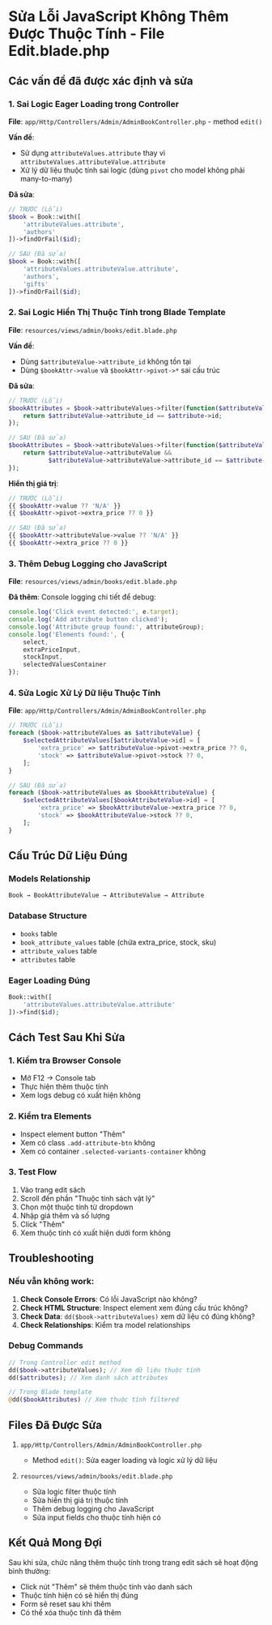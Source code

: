 # Sửa Lỗi JavaScript Không Thêm Được Thuộc Tính - File Edit.blade.php

## Các vấn đề đã được xác định và sửa

### 1. **Sai Logic Eager Loading trong Controller**
**File**: `app/Http/Controllers/Admin/AdminBookController.php` - method `edit()`

**Vấn đề**: 
- Sử dụng `attributeValues.attribute` thay vì `attributeValues.attributeValue.attribute`
- Xử lý dữ liệu thuộc tính sai logic (dùng `pivot` cho model không phải many-to-many)

**Đã sửa**:
```php
// TRƯỚC (Lỗi)
$book = Book::with([
    'attributeValues.attribute',
    'authors'
])->findOrFail($id);

// SAU (Đã sửa)
$book = Book::with([
    'attributeValues.attributeValue.attribute',
    'authors',
    'gifts'
])->findOrFail($id);
```

### 2. **Sai Logic Hiển Thị Thuộc Tính trong Blade Template**
**File**: `resources/views/admin/books/edit.blade.php`

**Vấn đề**:
- Dùng `$attributeValue->attribute_id` không tồn tại
- Dùng `$bookAttr->value` và `$bookAttr->pivot->*` sai cấu trúc

**Đã sửa**:
```php
// TRƯỚC (Lỗi)
$bookAttributes = $book->attributeValues->filter(function($attributeValue) use ($attribute) {
    return $attributeValue->attribute_id == $attribute->id;
});

// SAU (Đã sửa)
$bookAttributes = $book->attributeValues->filter(function($attributeValue) use ($attribute) {
    return $attributeValue->attributeValue && 
           $attributeValue->attributeValue->attribute_id == $attribute->id;
});
```

**Hiển thị giá trị**:
```php
// TRƯỚC (Lỗi)
{{ $bookAttr->value ?? 'N/A' }}
{{ $bookAttr->pivot->extra_price ?? 0 }}

// SAU (Đã sửa)
{{ $bookAttr->attributeValue->value ?? 'N/A' }}
{{ $bookAttr->extra_price ?? 0 }}
```

### 3. **Thêm Debug Logging cho JavaScript**
**File**: `resources/views/admin/books/edit.blade.php`

**Đã thêm**: Console logging chi tiết để debug:
```javascript
console.log('Click event detected:', e.target);
console.log('Add attribute button clicked');
console.log('Attribute group found:', attributeGroup);
console.log('Elements found:', {
    select,
    extraPriceInput,
    stockInput,
    selectedValuesContainer
});
```

### 4. **Sửa Logic Xử Lý Dữ liệu Thuộc Tính**
**File**: `app/Http/Controllers/Admin/AdminBookController.php`

```php
// TRƯỚC (Lỗi)
foreach ($book->attributeValues as $attributeValue) {
    $selectedAttributeValues[$attributeValue->id] = [
        'extra_price' => $attributeValue->pivot->extra_price ?? 0,
        'stock' => $attributeValue->pivot->stock ?? 0,
    ];
}

// SAU (Đã sửa)
foreach ($book->attributeValues as $bookAttributeValue) {
    $selectedAttributeValues[$bookAttributeValue->id] = [
        'extra_price' => $bookAttributeValue->extra_price ?? 0,
        'stock' => $bookAttributeValue->stock ?? 0,
    ];
}
```

## Cấu Trúc Dữ Liệu Đúng

### Models Relationship
```
Book → BookAttributeValue → AttributeValue → Attribute
```

### Database Structure
- `books` table
- `book_attribute_values` table (chứa extra_price, stock, sku)
- `attribute_values` table 
- `attributes` table

### Eager Loading Đúng
```php
Book::with([
    'attributeValues.attributeValue.attribute'
])->find($id);
```

## Cách Test Sau Khi Sửa

### 1. Kiểm tra Browser Console
- Mở F12 → Console tab
- Thực hiện thêm thuộc tính
- Xem logs debug có xuất hiện không

### 2. Kiểm tra Elements
- Inspect element button "Thêm"
- Xem có class `.add-attribute-btn` không
- Xem có container `.selected-variants-container` không

### 3. Test Flow
1. Vào trang edit sách
2. Scroll đến phần "Thuộc tính sách vật lý"  
3. Chọn một thuộc tính từ dropdown
4. Nhập giá thêm và số lượng
5. Click "Thêm"
6. Xem thuộc tính có xuất hiện dưới form không

## Troubleshooting

### Nếu vẫn không work:

1. **Check Console Errors**: Có lỗi JavaScript nào không?
2. **Check HTML Structure**: Inspect element xem đúng cấu trúc không?
3. **Check Data**: `dd($book->attributeValues)` xem dữ liệu có đúng không?
4. **Check Relationships**: Kiểm tra model relationships

### Debug Commands
```php
// Trong Controller edit method
dd($book->attributeValues); // Xem dữ liệu thuộc tính
dd($attributes); // Xem danh sách attributes

// Trong Blade template  
@dd($bookAttributes) // Xem thuộc tính filtered
```

## Files Đã Được Sửa

1. `app/Http/Controllers/Admin/AdminBookController.php`
   - Method `edit()`: Sửa eager loading và logic xử lý dữ liệu

2. `resources/views/admin/books/edit.blade.php`
   - Sửa logic filter thuộc tính 
   - Sửa hiển thị giá trị thuộc tính
   - Thêm debug logging cho JavaScript
   - Sửa input fields cho thuộc tính hiện có

## Kết Quả Mong Đợi

Sau khi sửa, chức năng thêm thuộc tính trong trang edit sách sẽ hoạt động bình thường:
- Click nút "Thêm" sẽ thêm thuộc tính vào danh sách
- Thuộc tính hiện có sẽ hiển thị đúng
- Form sẽ reset sau khi thêm
- Có thể xóa thuộc tính đã thêm
